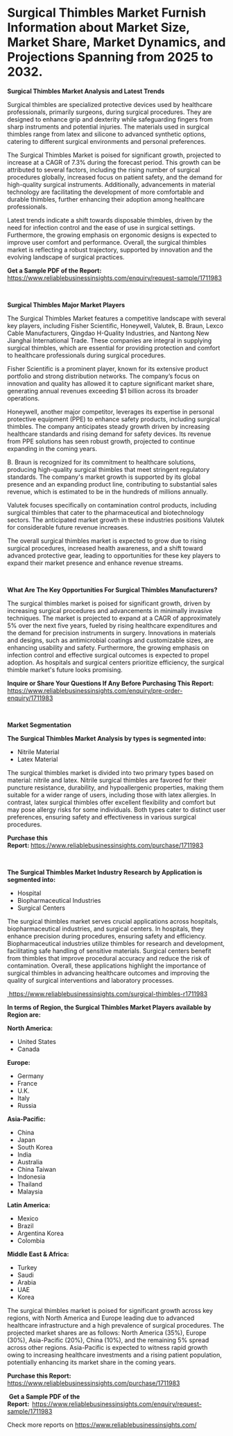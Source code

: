 <p><h1>Surgical Thimbles Market Furnish Information about Market Size, Market Share, Market Dynamics, and Projections Spanning from 2025 to 2032.</h1></p><p><strong>Surgical Thimbles Market Analysis and Latest Trends</strong></p>
<p><p>Surgical thimbles are specialized protective devices used by healthcare professionals, primarily surgeons, during surgical procedures. They are designed to enhance grip and dexterity while safeguarding fingers from sharp instruments and potential injuries. The materials used in surgical thimbles range from latex and silicone to advanced synthetic options, catering to different surgical environments and personal preferences.</p><p>The Surgical Thimbles Market is poised for significant growth, projected to increase at a CAGR of 7.3% during the forecast period. This growth can be attributed to several factors, including the rising number of surgical procedures globally, increased focus on patient safety, and the demand for high-quality surgical instruments. Additionally, advancements in material technology are facilitating the development of more comfortable and durable thimbles, further enhancing their adoption among healthcare professionals.</p><p>Latest trends indicate a shift towards disposable thimbles, driven by the need for infection control and the ease of use in surgical settings. Furthermore, the growing emphasis on ergonomic designs is expected to improve user comfort and performance. Overall, the surgical thimbles market is reflecting a robust trajectory, supported by innovation and the evolving landscape of surgical practices.</p></p>
<p><strong>Get a Sample PDF of the Report:&nbsp;</strong> <a href="https://www.reliablebusinessinsights.com/enquiry/request-sample/1711983?utm_campaign=100&utm_medium=2&utm_source=Github&utm_content=ia&utm_term=11012025&utm_id=surgical-thimbles">https://www.reliablebusinessinsights.com/enquiry/request-sample/1711983</a></p>
<p>&nbsp;</p>
<p><strong>Surgical Thimbles Major Market Players</strong></p>
<p><p>The Surgical Thimbles Market features a competitive landscape with several key players, including Fisher Scientific, Honeywell, Valutek, B. Braun, Lexco Cable Manufacturers, Qingdao H-Quality Industries, and Nantong New Jianghai International Trade. These companies are integral in supplying surgical thimbles, which are essential for providing protection and comfort to healthcare professionals during surgical procedures.</p><p>Fisher Scientific is a prominent player, known for its extensive product portfolio and strong distribution networks. The company’s focus on innovation and quality has allowed it to capture significant market share, generating annual revenues exceeding $1 billion across its broader operations.</p><p>Honeywell, another major competitor, leverages its expertise in personal protective equipment (PPE) to enhance safety products, including surgical thimbles. The company anticipates steady growth driven by increasing healthcare standards and rising demand for safety devices. Its revenue from PPE solutions has seen robust growth, projected to continue expanding in the coming years.</p><p>B. Braun is recognized for its commitment to healthcare solutions, producing high-quality surgical thimbles that meet stringent regulatory standards. The company's market growth is supported by its global presence and an expanding product line, contributing to substantial sales revenue, which is estimated to be in the hundreds of millions annually.</p><p>Valutek focuses specifically on contamination control products, including surgical thimbles that cater to the pharmaceutical and biotechnology sectors. The anticipated market growth in these industries positions Valutek for considerable future revenue increases.</p><p>The overall surgical thimbles market is expected to grow due to rising surgical procedures, increased health awareness, and a shift toward advanced protective gear, leading to opportunities for these key players to expand their market presence and enhance revenue streams.</p></p>
<p>&nbsp;</p>
<p><strong>What Are The Key Opportunities For Surgical Thimbles Manufacturers?</strong></p>
<p><p>The surgical thimbles market is poised for significant growth, driven by increasing surgical procedures and advancements in minimally invasive techniques. The market is projected to expand at a CAGR of approximately 5% over the next five years, fueled by rising healthcare expenditures and the demand for precision instruments in surgery. Innovations in materials and designs, such as antimicrobial coatings and customizable sizes, are enhancing usability and safety. Furthermore, the growing emphasis on infection control and effective surgical outcomes is expected to propel adoption. As hospitals and surgical centers prioritize efficiency, the surgical thimble market's future looks promising.</p></p>
<p><strong>Inquire or Share Your Questions If Any Before Purchasing This Report:</strong> <a href="https://www.reliablebusinessinsights.com/enquiry/pre-order-enquiry/1711983?utm_campaign=100&utm_medium=2&utm_source=Github&utm_content=ia&utm_term=11012025&utm_id=surgical-thimbles">https://www.reliablebusinessinsights.com/enquiry/pre-order-enquiry/1711983</a></p>
<p>&nbsp;</p>
<p><strong>Market Segmentation</strong></p>
<p><strong>The Surgical Thimbles Market Analysis by types is segmented into:</strong></p>
<p><ul><li>Nitrile Material</li><li>Latex Material</li></ul></p>
<p><p>The surgical thimbles market is divided into two primary types based on material: nitrile and latex. Nitrile surgical thimbles are favored for their puncture resistance, durability, and hypoallergenic properties, making them suitable for a wider range of users, including those with latex allergies. In contrast, latex surgical thimbles offer excellent flexibility and comfort but may pose allergy risks for some individuals. Both types cater to distinct user preferences, ensuring safety and effectiveness in various surgical procedures.</p></p>
<p><strong>Purchase this Report:&nbsp;</strong><a href="https://www.reliablebusinessinsights.com/purchase/1711983?utm_campaign=100&utm_medium=2&utm_source=Github&utm_content=ia&utm_term=11012025&utm_id=surgical-thimbles">https://www.reliablebusinessinsights.com/purchase/1711983</a></p>
<p>&nbsp;</p>
<p><strong>The Surgical Thimbles Market Industry Research by Application is segmented into:</strong></p>
<p><ul><li>Hospital</li><li>Biopharmaceutical Industries</li><li>Surgical Centers</li></ul></p>
<p><p>The surgical thimbles market serves crucial applications across hospitals, biopharmaceutical industries, and surgical centers. In hospitals, they enhance precision during procedures, ensuring safety and efficiency. Biopharmaceutical industries utilize thimbles for research and development, facilitating safe handling of sensitive materials. Surgical centers benefit from thimbles that improve procedural accuracy and reduce the risk of contamination. Overall, these applications highlight the importance of surgical thimbles in advancing healthcare outcomes and improving the quality of surgical interventions and laboratory processes.</p></p>
<p><a href="https://www.reliablebusinessinsights.com/surgical-thimbles-r1711983?utm_campaign=100&utm_medium=2&utm_source=Github&utm_content=ia&utm_term=11012025&utm_id=surgical-thimbles">&nbsp;https://www.reliablebusinessinsights.com/surgical-thimbles-r1711983</a></p>
<p><strong>In terms of Region, the Surgical Thimbles Market Players available by Region are:</strong></p>
<p>
    <p> <strong> North America: </strong>
        <ul>
            <li>United States</li>
            <li>Canada</li>
        </ul>
        </p> 
    <p> <strong> Europe: </strong>
        <ul>
            <li>Germany</li>
            <li>France</li>
            <li>U.K.</li>
            <li>Italy</li>
            <li>Russia</li>
        </ul>
        </p> 
    <p> <strong> Asia-Pacific: </strong>
        <ul>
            <li>China</li>
            <li>Japan</li>
            <li>South Korea</li>
            <li>India</li>
            <li>Australia</li>
            <li>China Taiwan</li>
            <li>Indonesia</li>
            <li>Thailand</li>
            <li>Malaysia</li>
        </ul>
        </p> 
    <p> <strong> Latin America: </strong>
        <ul>
            <li>Mexico</li>
            <li>Brazil</li>
            <li>Argentina Korea</li>
            <li>Colombia</li>
        </ul>
        </p> 
    <p> <strong> Middle East & Africa: </strong>
        <ul>
            <li>Turkey</li>
            <li>Saudi</li>
            <li>Arabia</li>
            <li>UAE</li>
            <li>Korea</li>
        </ul>
    </p>
    </p>
<p><p>The surgical thimbles market is poised for significant growth across key regions, with North America and Europe leading due to advanced healthcare infrastructure and a high prevalence of surgical procedures. The projected market shares are as follows: North America (35%), Europe (30%), Asia-Pacific (20%), China (10%), and the remaining 5% spread across other regions. Asia-Pacific is expected to witness rapid growth owing to increasing healthcare investments and a rising patient population, potentially enhancing its market share in the coming years.</p></p>
<p><strong>Purchase this Report: </strong><a href="https://www.reliablebusinessinsights.com/purchase/1711983?utm_campaign=100&utm_medium=2&utm_source=Github&utm_content=ia&utm_term=11012025&utm_id=surgical-thimbles">https://www.reliablebusinessinsights.com/purchase/1711983</a></p>
<p>&nbsp;<strong>Get a Sample PDF of the Report:&nbsp;&nbsp;</strong><a href="https://www.reliablebusinessinsights.com/enquiry/request-sample/1711983?utm_campaign=100&utm_medium=2&utm_source=Github&utm_content=ia&utm_term=11012025&utm_id=surgical-thimbles">https://www.reliablebusinessinsights.com/enquiry/request-sample/1711983</a></p>
<p><strong></strong></p>
<p>Check more reports on <a href="https://www.reliablebusinessinsights.com/?utm_campaign=100&utm_medium=2&utm_source=Github&utm_content=ia&utm_term=11012025&utm_id=surgical-thimbles">https://www.reliablebusinessinsights.com/</a></p>